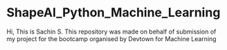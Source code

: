 # ShapeAI_Python_Machine_Learning
Hi, This is Sachin S. This repository was made on behalf of submission of my project for the bootcamp organised by Devtown for Machine Learning

